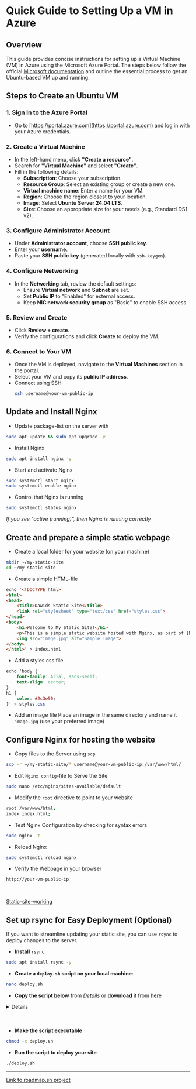 # Quick Guide to Setting Up a VM in Azure

## Overview
This guide provides concise instructions for setting up a Virtual Machine (VM) in Azure using the Microsoft Azure Portal. The steps below follow the official [Microsoft documentation](https://learn.microsoft.com/en-us/azure/virtual-machines/linux/quick-create-portal?tabs=ubuntu) and outline the essential process to get an Ubuntu-based VM up and running.

## Steps to Create an Ubuntu VM

### 1. Sign In to the Azure Portal
- Go to [https://portal.azure.com](https://portal.azure.com) and log in with your Azure credentials.

### 2. Create a Virtual Machine
- In the left-hand menu, click **"Create a resource"**.
- Search for **"Virtual Machine"** and select **"Create"**.
- Fill in the following details:
  - **Subscription**: Choose your subscription.
  - **Resource Group**: Select an existing group or create a new one.
  - **Virtual machine name**: Enter a name for your VM.
  - **Region**: Choose the region closest to your location.
  - **Image**: Select **Ubuntu Server 24.04 LTS**.
  - **Size**: Choose an appropriate size for your needs (e.g., Standard DS1 v2).

### 3. Configure Administrator Account
- Under **Administrator account**, choose **SSH public key**.
- Enter your **username**.
- Paste your **SSH public key** (generated locally with `ssh-keygen`).

### 4. Configure Networking
- In the **Networking** tab, review the default settings:
  - Ensure **Virtual network** and **Subnet** are set.
  - Set **Public IP** to "Enabled" for external access.
  - Keep **NIC network security group** as "Basic" to enable SSH access.

### 5. Review and Create
- Click **Review + create**.
- Verify the configurations and click **Create** to deploy the VM.

### 6. Connect to Your VM
- Once the VM is deployed, navigate to the **Virtual Machines** section in the portal.
- Select your VM and copy its **public IP address**.
- Connect using SSH:
  ```bash
  ssh username@your-vm-public-ip
  ```

## Update and Install Nginx
- Update package-list on the server with

```bash
sudo apt update && sudo apt upgrade -y
```
- Install Nginx
```bash
sudo apt install nginx -y
```
- Start and activate Nginx
```bash
sudo systemctl start nginx
sudo systemctl enable nginx
```
- Control that Nginx is running
```bash
sudo systemctl status nginx
```
*If you see "active (running)", then Nginx is running correctly*

## Create and prepare a simple static webpage

- Create a local folder for your website (on your machine)
```bash
mkdir ~/my-static-site
cd ~/my-static-site
```
- Create a simple HTML-file
```html
echo '<!DOCTYPE html>
<html>
<head>
    <title>Dawids Static Site</title>
    <link rel="stylesheet" type="text/css" href="styles.css">
</head>
<body>
    <h1>Welcome to My Static Site!</h1>
    <p>This is a simple static website hosted with Nginx, as part of [Roadmap.sh](https://roadmap.sh/projects/static-site-server) project.</p>
    <img src="image.jpg" alt="Sample Image">
</body>
</html>' > index.html
```
- Add a styles.css file
```css
echo 'body {
    font-family: Arial, sans-serif;
    text-align: center;
}
h1 {
    color: #2c3e50;
}' > styles.css
```

- Add an image file
Place an image in the same directory and name it `image.jpg` (use your preferred image)

## Configure Nginx for hosting the website
- Copy files to the Server using `scp`
```bash
scp -r ~/my-static-site/* username@your-vm-public-ip:/var/www/html/
```
- Edit `Nginx config`-file to Serve the Site
```bash
sudo nano /etc/nginx/sites-available/default
```
- Modify the `root` directive to point to your website
```bash
root /var/www/html;
index index.html;
```
- Test Nginx Configuration by checking for syntax errors
```bash
sudo nginx -t
```
- Reload Nginx
```bash
sudo systemctl reload nginx
```

- Verify the Webpage in your browser
```vbnet
http://your-vm-public-ip
```
<br>

[Static-site-working](https://github.com/madebydawid/static-site-server/blob/main/dawids-static-site/images/static-site-working.jpg?raw=true)

## Set up rsync for Easy Deployment (Optional)
If you want to streamline updating your static site, you can use `rsync` to deploy changes to the server.

- **Install** `rsync`
```bash
sudo apt install rsync -y
```

- **Create a `deploy.sh` script on your local machine**: 
```bash
nano deploy.sh
```
- **Copy the script below** from *Details* or **download** it from [here](https://github.com/madebydawid/static-site-server/blob/main/dawids-static-site/deploy.sh)

<details>

```bash
#!/bin/bash

LOCAL_DIR="~/sitename/"         # Replace 'site-name' with the name of your local folder
REMOTE_USER="azure-user"        # Replace with your actual username on the VM
REMOTE_HOST="your-public-vm-ip" # Replace with the public IP address of your VM
REMOTE_DIR="/var/www/html"      # Path on the server where the files should be deployed
SSH_KEY="path/to/id_rsa"        # Replace with the full path to your private SSH key (e.g., ~/.ssh/id_rsa)

# Function to run a command with error checking
run_command() {
    if ! "$@"; then
        echo "Error: Command failed: $*"
        exit 1
    fi
}

# Ensure the remote directory exists and has correct permissions
echo "Setting up remote directory..."
run_command ssh -i "$SSH_KEY" "$REMOTE_USER@$REMOTE_HOST" "sudo mkdir -p $REMOTE_DIR && sudo chown -R $REMOTE_USER:$REMOTE_USER $REMOTE_DIR && sudo chmod -R 755 $REMOTE_DIR"

# Sync files
echo "Syncing files..."
run_command rsync -avz --chmod=D755,F644 -e "ssh -i $SSH_KEY" "$LOCAL_DIR" "$REMOTE_USER@$REMOTE_HOST:$REMOTE_DIR"

# Set correct permissions after sync
echo "Setting final permissions..."
run_command ssh -i "$SSH_KEY" "$REMOTE_USER@$REMOTE_HOST" "sudo chown -R nginx:nginx $REMOTE_DIR && sudo chmod -R 755 $REMOTE_DIR"

echo "Deployment completed successfully!"

```
</details>
<br>
<br>

- **Make the script executable**
```bash
chmod -x deploy.sh
```
- **Run the script to deploy your site**
```bash
./deploy.sh
```

---
[Link to roadmap.sh project](https://roadmap.sh/projects/static-site-server)